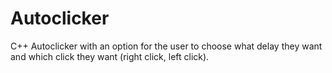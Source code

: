 # Autoclicker
C++ Autoclicker with an option for the user to choose what delay they want and which click they want (right click, left click).
